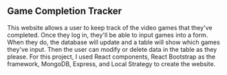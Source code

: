 ## Game Completion Tracker

This website allows a user to keep track of the video games that they've completed. Once they log in, they'll be able to input games into a form. When they do, the database will update and a table will show which games they've input. Then the user can modify or delete data in the table as they please. For this project, I used React components, React Bootstrap as the framework, MongoDB, Express, and Local Strategy to create the website.